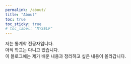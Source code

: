 ```yaml
---
permalink: /about/
title: "About"
toc: true
toc_sticky: true
# toc_label: "MYSELF"
---
```


저는 통계학 전공자입니다.<br>
아직 학교는 다니고 있습니다.<br>
이 블로그에는 제가 배운 내용과 정리하고 싶은 내용이 올라갑니다.